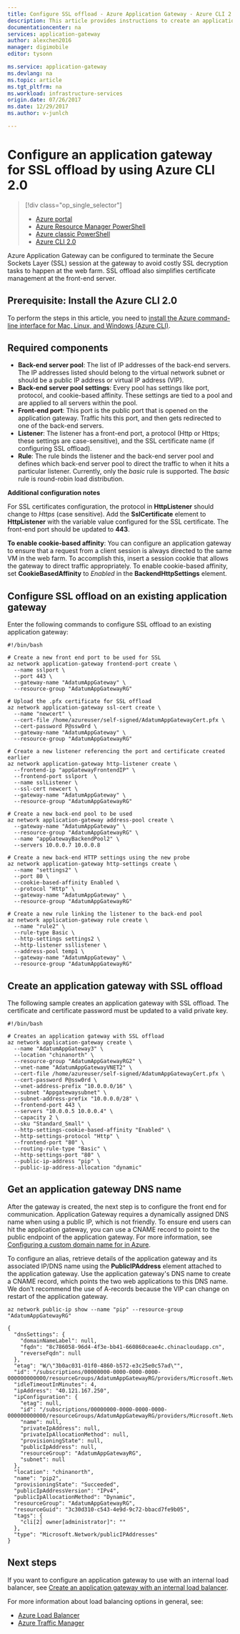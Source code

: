 ```yaml
---
title: Configure SSL offload - Azure Application Gateway - Azure CLI 2.0 | Microsoft Docs
description: This article provides instructions to create an application gateway with SSL offload by using Azure CLI 2.0
documentationcenter: na
services: application-gateway
author: alexchen2016
manager: digimobile
editor: tysonn

ms.service: application-gateway
ms.devlang: na
ms.topic: article
ms.tgt_pltfrm: na
ms.workload: infrastructure-services
origin.date: 07/26/2017
ms.date: 12/29/2017
ms.author: v-junlch

---
```

# Configure an application gateway for SSL offload by using Azure CLI 2.0

> [!div class="op_single_selector"]
> * [Azure portal](application-gateway-ssl-portal.md)
> * [Azure Resource Manager PowerShell](application-gateway-ssl-arm.md)
> * [Azure classic PowerShell](application-gateway-ssl.md)
> * [Azure CLI 2.0](application-gateway-ssl-cli.md)

Azure Application Gateway can be configured to terminate the Secure Sockets Layer (SSL) session at the gateway to avoid costly SSL decryption tasks to happen at the web farm. SSL offload also simplifies certificate management at the front-end server.

## Prerequisite: Install the Azure CLI 2.0

To perform the steps in this article, you need to [install the Azure command-line interface for Mac, Linux, and Windows (Azure CLI)](/cli/install-az-cli2).

## Required components

- **Back-end server pool**: The list of IP addresses of the back-end servers. The IP addresses listed should belong to the virtual network subnet or should be a public IP address or virtual IP address (VIP).
- **Back-end server pool settings**: Every pool has settings like port, protocol, and cookie-based affinity. These settings are tied to a pool and are applied to all servers within the pool.
- **Front-end port**: This port is the public port that is opened on the application gateway. Traffic hits this port, and then gets redirected to one of the back-end servers.
- **Listener**: The listener has a front-end port, a protocol (Http or Https; these settings are case-sensitive), and the SSL certificate name (if configuring SSL offload).
- **Rule**: The rule binds the listener and the back-end server pool and defines which back-end server pool to direct the traffic to when it hits a particular listener. Currently, only the *basic* rule is supported. The *basic* rule is round-robin load distribution.

**Additional configuration notes**

For SSL certificates configuration, the protocol in **HttpListener** should change to *Https* (case sensitive). Add the **SslCertificate** element to **HttpListener** with the variable value configured for the SSL certificate. The front-end port should be updated to **443**.

**To enable cookie-based affinity**: You can configure an application gateway to ensure that a request from a client session is always directed to the same VM in the web farm. To accomplish this, insert a session cookie that allows the gateway to direct traffic appropriately. To enable cookie-based affinity, set **CookieBasedAffinity** to *Enabled* in the **BackendHttpSettings** element.

## Configure SSL offload on an existing application gateway

Enter the following commands to configure SSL offload to an existing application gateway:

```azurecli
#!/bin/bash

# Create a new front end port to be used for SSL
az network application-gateway frontend-port create \
  --name sslport \
  --port 443 \
  --gateway-name "AdatumAppGateway" \
  --resource-group "AdatumAppGatewayRG"

# Upload the .pfx certificate for SSL offload
az network application-gateway ssl-cert create \
  --name "newcert" \
  --cert-file /home/azureuser/self-signed/AdatumAppGatewayCert.pfx \
  --cert-password P@ssw0rd \
  --gateway-name "AdatumAppGateway" \
  --resource-group "AdatumAppGatewayRG"

# Create a new listener referencing the port and certificate created earlier
az network application-gateway http-listener create \
  --frontend-ip "appGatewayFrontendIP" \
  --frontend-port sslport  \
  --name sslListener \
  --ssl-cert newcert \
  --gateway-name "AdatumAppGateway" \
  --resource-group "AdatumAppGatewayRG"

# Create a new back-end pool to be used
az network application-gateway address-pool create \
  --gateway-name "AdatumAppGateway" \
  --resource-group "AdatumAppGatewayRG" \
  --name "appGatewayBackendPool2" \
  --servers 10.0.0.7 10.0.0.8

# Create a new back-end HTTP settings using the new probe
az network application-gateway http-settings create \
  --name "settings2" \
  --port 80 \
  --cookie-based-affinity Enabled \
  --protocol "Http" \
  --gateway-name "AdatumAppGateway" \
  --resource-group "AdatumAppGatewayRG"

# Create a new rule linking the listener to the back-end pool
az network application-gateway rule create \
  --name "rule2" \
  --rule-type Basic \
  --http-settings settings2 \
  --http-listener ssllistener \
  --address-pool temp1 \
  --gateway-name "AdatumAppGateway" \
  --resource-group "AdatumAppGatewayRG"

```

## Create an application gateway with SSL offload

The following sample creates an application gateway with SSL offload. The certificate and certificate password must be updated to a valid private key.

```azurecli
#!/bin/bash

# Creates an application gateway with SSL offload
az network application-gateway create \
  --name "AdatumAppGateway3" \
  --location "chinanorth" \
  --resource-group "AdatumAppGatewayRG2" \
  --vnet-name "AdatumAppGatewayVNET2" \
  --cert-file /home/azureuser/self-signed/AdatumAppGatewayCert.pfx \
  --cert-password P@ssw0rd \
  --vnet-address-prefix "10.0.0.0/16" \
  --subnet "Appgatewaysubnet" \
  --subnet-address-prefix "10.0.0.0/28" \
  --frontend-port 443 \
  --servers "10.0.0.5 10.0.0.4" \
  --capacity 2 \
  --sku "Standard_Small" \
  --http-settings-cookie-based-affinity "Enabled" \
  --http-settings-protocol "Http" \
  --frontend-port "80" \
  --routing-rule-type "Basic" \
  --http-settings-port "80" \
  --public-ip-address "pip" \
  --public-ip-address-allocation "dynamic"
```

## Get an application gateway DNS name

After the gateway is created, the next step is to configure the front end for communication.  Application Gateway requires a dynamically assigned DNS name when using a public IP, which is not friendly. To ensure end users can hit the application gateway, you can use a CNAME record to point to the public endpoint of the application gateway. For more information, see [Configuring a custom domain name for in Azure](../cloud-services/cloud-services-custom-domain-name-portal.md). 

To configure an alias, retrieve details of the application gateway and its associated IP/DNS name using the **PublicIPAddress** element attached to the application gateway. Use the application gateway's DNS name to create a CNAME record, which points the two web applications to this DNS name. We don't recommend the use of A-records because the VIP can change on restart of the application gateway.


```azurecli
az network public-ip show --name "pip" --resource-group "AdatumAppGatewayRG"
```

```
{
  "dnsSettings": {
    "domainNameLabel": null,
    "fqdn": "8c786058-96d4-4f3e-bb41-660860ceae4c.chinacloudapp.cn",
    "reverseFqdn": null
  },
  "etag": "W/\"3b0ac031-01f0-4860-b572-e3c25e0c57ad\"",
  "id": "/subscriptions/00000000-0000-0000-0000-000000000000/resourceGroups/AdatumAppGatewayRG/providers/Microsoft.Network/publicIPAddresses/pip2",
  "idleTimeoutInMinutes": 4,
  "ipAddress": "40.121.167.250",
  "ipConfiguration": {
    "etag": null,
    "id": "/subscriptions/00000000-0000-0000-0000-000000000000/resourceGroups/AdatumAppGatewayRG/providers/Microsoft.Network/applicationGateways/AdatumAppGateway2/frontendIPConfigurations/appGatewayFrontendIP",
    "name": null,
    "privateIpAddress": null,
    "privateIpAllocationMethod": null,
    "provisioningState": null,
    "publicIpAddress": null,
    "resourceGroup": "AdatumAppGatewayRG",
    "subnet": null
  },
  "location": "chinanorth",
  "name": "pip2",
  "provisioningState": "Succeeded",
  "publicIpAddressVersion": "IPv4",
  "publicIpAllocationMethod": "Dynamic",
  "resourceGroup": "AdatumAppGatewayRG",
  "resourceGuid": "3c30d310-c543-4e9d-9c72-bbacd7fe9b05",
  "tags": {
    "cli[2] owner[administrator]": ""
  },
  "type": "Microsoft.Network/publicIPAddresses"
}
```

## Next steps

If you want to configure an application gateway to use with an internal load balancer, see [Create an application gateway with an internal load balancer](application-gateway-ilb.md).

For more information about load balancing options in general, see:

- [Azure Load Balancer](/load-balancer/)
- [Azure Traffic Manager](/traffic-manager/)

<!--Update_Description: wording update -->